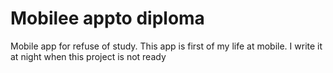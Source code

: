 # Mobilee appto diploma
Mobile app for refuse of study. This app is first of my life at mobile. I write it at night when this project is not ready
